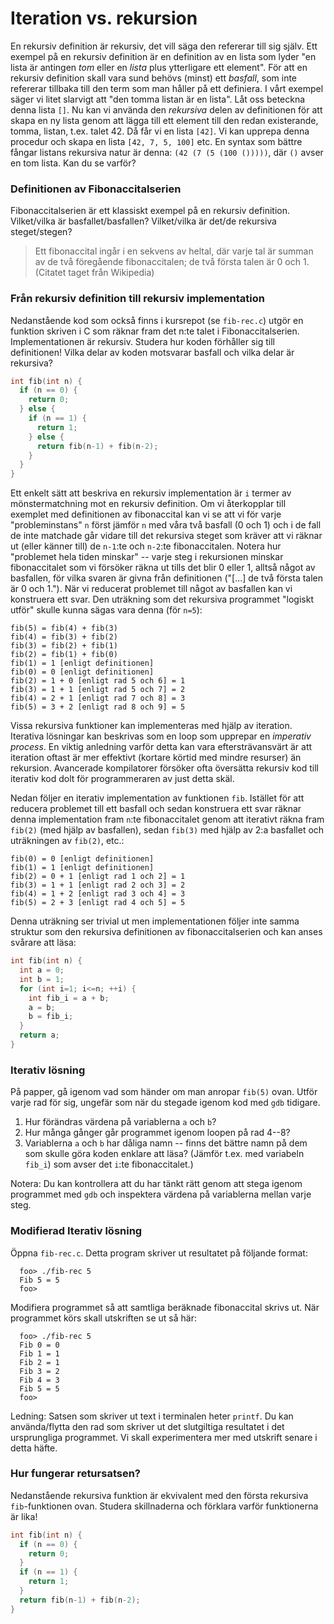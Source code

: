 Iteration vs. rekursion
=======================

En rekursiv definition är rekursiv, det vill säga den refererar
till sig själv. Ett exempel på en rekursiv definition är en
definition av en lista som lyder "en lista är antingen
*tom* eller en *lista* plus ytterligare ett element".
För att en rekursiv definition skall vara sund behövs (minst) ett
*basfall*, som inte refererar tillbaka till den term som
man håller på ett definiera. I vårt exempel säger vi litet
slarvigt att "den tomma listan är en lista". Låt oss beteckna
denna lista `[]`. Nu kan vi använda den *rekursiva* delen
av definitionen för att skapa en ny lista genom att lägga till ett
element till den redan existerande, tomma, listan, t.ex. talet 42.
Då får vi en lista `[42]`. Vi kan upprepa denna procedur och skapa
en lista `[42, 7, 5, 100]` etc. En syntax som bättre fångar
listans rekursiva natur är denna: `(42 (7 (5 (100 ()))))`, där
`()` avser en tom lista. Kan du se varför?


### Definitionen av Fibonaccitalserien

Fibonaccitalserien är ett klassiskt exempel på en rekursiv
definition. Vilket/vilka är basfallet/basfallen? Vilket/vilka är
det/de rekursiva steget/stegen?

> Ett fibonaccital ingår i en sekvens av heltal, där varje tal är summan av de två föregående fibonaccitalen; de två första talen är 0 och 1.
(Citatet taget från Wikipedia)

### Från rekursiv definition till rekursiv implementation

Nedanstående kod som också finns i kursrepot (se `fib-rec.c`)
utgör en funktion skriven i C som räknar fram det n:te talet i
Fibonaccitalserien. Implementationen är rekursiv. Studera hur
koden förhåller sig till definitionen! Vilka delar av koden
motsvarar basfall och vilka delar är rekursiva?

``` c
int fib(int n) {
  if (n == 0) {
    return 0;
  } else {
    if (n == 1) {
      return 1;
    } else {
      return fib(n-1) + fib(n-2);
    }
  }
}
```

Ett enkelt sätt att beskriva en rekursiv implementation är `i`
termer av mönstermatchning mot en rekursiv definition. Om vi
återkopplar till exemplet med definitionen av fibonaccital kan vi
se att vi för varje "probleminstans" `n` först jämför `n` med våra
två basfall (0 och 1) och i de fall de inte matchade går vidare
till det rekursiva steget som kräver att vi räknar ut (eller
känner till) de `n-1`:te och `n-2`:te fibonaccitalen. Notera hur
"problemet hela tiden minskar" -- varje steg i rekursionen minskar
fibonaccitalet som vi försöker räkna ut tills det blir 0 eller 1,
alltså något av basfallen, för vilka svaren är givna från
definitionen ("[...] de två första talen är 0 och 1."). När vi
reducerat problemet till något av basfallen kan vi konstruera ett
svar. Den uträkning som det rekursiva programmet "logiskt utför"
skulle kunna sägas vara denna (för `n=5`):

```
fib(5) = fib(4) + fib(3)
fib(4) = fib(3) + fib(2)
fib(3) = fib(2) + fib(1)
fib(2) = fib(1) + fib(0)
fib(1) = 1 [enligt definitionen]
fib(0) = 0 [enligt definitionen]
fib(2) = 1 + 0 [enligt rad 5 och 6] = 1
fib(3) = 1 + 1 [enligt rad 5 och 7] = 2
fib(4) = 2 + 1 [enligt rad 7 och 8] = 3
fib(5) = 3 + 2 [enligt rad 8 och 9] = 5
```

Vissa rekursiva funktioner kan implementeras med hjälp av
iteration. Iterativa lösningar kan beskrivas som en loop som
upprepar en *imperativ process*. En viktig anledning varför detta
kan vara eftersträvansvärt är att iteration oftast är mer
effektivt (kortare körtid med mindre resurser) än rekursion.
Avancerade kompilatorer försöker ofta översätta rekursiv kod till
iterativ kod dolt för programmeraren av just detta skäl.

Nedan följer en iterativ implementation av funktionen `fib`.
Istället för att reducera problemet till ett basfall och sedan
konstruera ett svar räknar denna implementation fram `n`:te
fibonaccitalet genom att iterativt räkna fram `fib(2)` (med hjälp av
basfallen), sedan `fib(3)` med hjälp av 2:a basfallet och
uträkningen av `fib(2)`, etc.:

```
fib(0) = 0 [enligt definitionen]
fib(1) = 1 [enligt definitionen]
fib(2) = 0 + 1 [enligt rad 1 och 2] = 1
fib(3) = 1 + 1 [enligt rad 2 och 3] = 2
fib(4) = 1 + 2 [enligt rad 3 och 4] = 3
fib(5) = 2 + 3 [enligt rad 4 och 5] = 5
```

Denna uträkning ser trivial ut men implementationen följer inte
samma struktur som den rekursiva definitionen av
fibonaccitalserien och kan anses svårare att läsa:

``` c
int fib(int n) {
  int a = 0;
  int b = 1;
  for (int i=1; i<=n; ++i) {
    int fib_i = a + b;
    a = b;
    b = fib_i;
  }
  return a;
}
```

### Iterativ lösning

På papper, gå igenom vad som händer om man anropar `fib(5)`
ovan. Utför varje rad för sig, ungefär som när du stegade igenom
kod med `gdb` tidigare.

1. Hur förändras värdena på variablerna `a` och `b`?
2. Hur många gånger går programmet igenom loopen på rad 4--8?
3. Variablerna `a` och `b` har dåliga namn --
  finns det bättre namn på dem som skulle göra koden enklare att
  läsa? (Jämför t.ex. med variabeln `fib_i`) som avser det
  `i`:te fibonaccitalet.)

Notera: Du kan kontrollera att du har tänkt rätt genom att stega
igenom programmet med `gdb` och inspektera värdena på variablerna
mellan varje steg.

### Modifierad Iterativ lösning

Öppna `fib-rec.c`. Detta program skriver ut resultatet på följande
format:

```
  foo> ./fib-rec 5
  Fib 5 = 5
  foo>
```

Modifiera programmet så att samtliga beräknade fibonaccital skrivs
ut. När programmet körs skall utskriften se ut så här:

```
  foo> ./fib-rec 5
  Fib 0 = 0
  Fib 1 = 1
  Fib 2 = 1
  Fib 3 = 2
  Fib 4 = 3
  Fib 5 = 5
  foo>
```

Ledning: Satsen som skriver ut text i terminalen heter `printf`.
Du kan använda/flytta den rad som skriver ut det slutgiltiga
resultatet i det ursprungliga programmet. Vi skall experimentera
mer med utskrift senare i detta häfte.

### Hur fungerar retursatsen?

Nedanstående rekursiva funktion är ekvivalent med den första
rekursiva `fib`-funktionen ovan. Studera skillnaderna och förklara
varför funktionerna är lika!

``` c
int fib(int n) {
  if (n == 0) {
    return 0;
  }
  if (n == 1) {
    return 1;
  }
  return fib(n-1) + fib(n-2);
}
```
